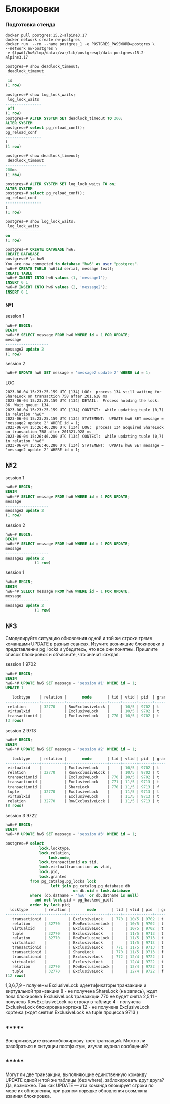# Блокировки 

### Подготовка стенда

```shell
docker pull postgres:15.2-alpine3.17
docker network create nw-postgres
docker run  --rm --name postgres_1 -e POSTGRES_PASSWORD=postgres \
--network nw-postgres \
-v $(pwd)/hw6/tmp/data:/var/lib/postgresql/data postgres:15.2-alpine3.17
```

```sql
postgres=# show deadlock_timeout;
 deadlock_timeout 
------------------
 1s
(1 row)

postgres=# show log_lock_waits;
 log_lock_waits 
----------------
 off
(1 row)
postgres=# ALTER SYSTEM SET deadlock_timeout TO 200;
ALTER SYSTEM
postgres=# select pg_reload_conf();
pg_reload_conf
----------------
t
(1 row)

postgres=# show deadlock_timeout;
 deadlock_timeout 
------------------
200ms
(1 row)

postgres=# ALTER SYSTEM SET log_lock_waits TO on;
ALTER SYSTEM
postgres=# select pg_reload_conf();
pg_reload_conf
----------------
t
(1 row)

postgres=# show log_lock_waits;
 log_lock_waits 
----------------
on
(1 row)
```

```sql
postgres=# CREATE DATABASE hw6;
CREATE DATABASE
postgres=# \c hw6
You are now connected to database "hw6" as user "postgres".
hw6=# CREATE TABLE hw6(id serial, message text);
CREATE TABLE
hw6=# INSERT INTO hw6 values (1, 'message1');
INSERT 0 1
hw6=# INSERT INTO hw6 values (2, 'message2');
INSERT 0 1
```
### №1
session 1 
```sql
hw6=# BEGIN;
BEGIN
hw6=*# SELECT message FROM hw6 WHERE id = 1 FOR UPDATE;
message
-------------------
message2 update 2
(1 row)
```
session 2
```sql
hw6=# UPDATE hw6 SET message = 'message2 update 2' WHERE id = 1;
```
LOG
```shell
2023-06-04 15:23:25.159 UTC [134] LOG:  process 134 still waiting for ShareLock on transaction 758 after 201.618 ms
2023-06-04 15:23:25.159 UTC [134] DETAIL:  Process holding the lock: 86. Wait queue: 134.
2023-06-04 15:23:25.159 UTC [134] CONTEXT:  while updating tuple (0,7) in relation "hw6"
2023-06-04 15:23:25.159 UTC [134] STATEMENT:  UPDATE hw6 SET message = 'message2 update 2' WHERE id = 1;
2023-06-04 15:26:46.280 UTC [134] LOG:  process 134 acquired ShareLock on transaction 758 after 201321.928 ms
2023-06-04 15:26:46.280 UTC [134] CONTEXT:  while updating tuple (0,7) in relation "hw6"
2023-06-04 15:26:46.280 UTC [134] STATEMENT:  UPDATE hw6 SET message = 'message2 update 2' WHERE id = 1;
```
## №2

session 1
```sql
hw6=# BEGIN;
BEGIN
hw6=*# SELECT message FROM hw6 WHERE id = 1 FOR UPDATE;
message
-------------------
message2 update 2
(1 row)
```

session 2
```sql
hw6=# BEGIN;
BEGIN
hw6=*# SELECT message FROM hw6 WHERE id = 1 FOR UPDATE;
message
-------------------
message2 update 2
             (1 row)
```

session 1
```sql
hw6=# BEGIN;
BEGIN
hw6=*# SELECT message FROM hw6 WHERE id = 1 FOR UPDATE;
message
-------------------
message2 update 2
             (1 row)
```

## №3

Смоделируйте ситуацию обновления одной и той же строки тремя командами UPDATE в разных сеансах. Изучите возникшие блокировки в представлении pg_locks и убедитесь, что все они понятны.
Пришлите список блокировок и объясните, что значит каждая.

session 1 9702
```sql
hw6=# BEGIN;
BEGIN
hw6=*# UPDATE hw6 SET message = 'session #1' WHERE id = 1;
UPDATE 1
```
```sql
   locktype    | relation |       mode       | tid | vtid | pid  | granted 
---------------+----------+------------------+-----+------+------+---------
 relation      | 32770    | RowExclusiveLock |     | 10/5 | 9702 | t
 virtualxid    |          | ExclusiveLock    |     | 10/5 | 9702 | t
 transactionid |          | ExclusiveLock    | 770 | 10/5 | 9702 | t
(3 rows)
```
session 2 9713
```sql
hw6=# BEGIN;
BEGIN
hw6=*# UPDATE hw6 SET message = 'session #2' WHERE id = 1;
```
```sql
   locktype    | relation |       mode       | tid | vtid | pid  | granted 
---------------+----------+------------------+-----+------+------+---------
 virtualxid    |          | ExclusiveLock    |     | 10/5 | 9702 | t
 relation      | 32770    | RowExclusiveLock |     | 10/5 | 9702 | t
 transactionid |          | ExclusiveLock    | 770 | 10/5 | 9702 | t
 transactionid |          | ExclusiveLock    | 771 | 11/5 | 9713 | t
 transactionid |          | ShareLock        | 770 | 11/5 | 9713 | f
 tuple         | 32770    | ExclusiveLock    |     | 11/5 | 9713 | t
 virtualxid    |          | ExclusiveLock    |     | 11/5 | 9713 | t
 relation      | 32770    | RowExclusiveLock |     | 11/5 | 9713 | t
(8 rows)
```
session 3 9722
```sql
hw6=# BEGIN;
BEGIN
hw6=*# UPDATE hw6 SET message = 'session #3' WHERE id = 1;
```
```sql
postgres=# select
               lock.locktype,
               lock.relation,
                   lock.mode,
               lock.transactionid as tid,
               lock.virtualtransaction as vtid,
               lock.pid,
               lock.granted
           from pg_catalog.pg_locks lock
                    left join pg_catalog.pg_database db
                              on db.oid = lock.database
           where (db.datname = 'hw6' or db.datname is null)
             and not lock.pid = pg_backend_pid()
           order by lock.pid;
  locktype       | relation |       mode       | tid | vtid | pid  | granted 
---------------+----------+------------------+-----+------+------+---------
   transactionid |          | ExclusiveLock    | 770 | 10/5 | 9702 | t
   relation      | 32770    | RowExclusiveLock |     | 10/5 | 9702 | t
   virtualxid    |          | ExclusiveLock    |     | 10/5 | 9702 | t
   tuple         | 32770    | ExclusiveLock    |     | 11/5 | 9713 | t
   relation      | 32770    | RowExclusiveLock |     | 11/5 | 9713 | t
   virtualxid    |          | ExclusiveLock    |     | 11/5 | 9713 | t
   transactionid |          | ExclusiveLock    | 771 | 11/5 | 9713 | t
   transactionid |          | ShareLock        | 770 | 11/5 | 9713 | f
   transactionid |          | ExclusiveLock    | 772 | 12/4 | 9722 | t
   virtualxid    |          | ExclusiveLock    |     | 12/4 | 9722 | t
   relation      | 32770    | RowExclusiveLock |     | 12/4 | 9722 | t
   tuple         | 32770    | ExclusiveLock    |     | 12/4 | 9722 | f
(12 rows)

```

1,3,6,7,9 - получены ExclusiveLock идентификаторы транзакции и виртуальной транзакции
8 - не получена ShareLock (на запись), ждет пока блокировка ExclusiveLock транзакции 770 не будет снята
2,5,11 - получены RowExclusiveLock на строку в таблице
4 - получена ExclusiveLock блокировка кортежа
12 - не получена ExclusiveLock кортежа (ждет снятия ExclusiveLock на tuple процесса 9713  )

## *****
Воспроизведите взаимоблокировку трех транзакций. Можно ли разобраться в ситуации постфактум, изучая журнал сообщений?

## *****
Могут ли две транзакции, выполняющие единственную команду UPDATE одной и той же таблицы (без where), заблокировать друг друга?
Да, возможно. Так как UPDATE — эта команда блокирует строки по мере их обновления, при разном порядке обновления возмлжна взаиная блокировка.
